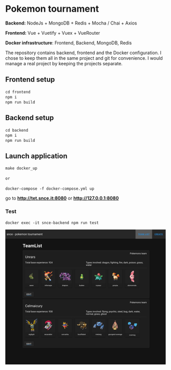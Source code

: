 # Pokemon tournament

**Backend:** NodeJs + MongoDB + Redis + Mocha / Chai + Axios

**Frontend:** Vue + Vuetify + Vuex + VueRouter

**Docker infrastructure**: Frontend, Backend, MongoDB, Redis

The repository contains backend, frontend and the Docker configuration.
I chose to keep them all in the same project and git for convenience. I would manage a real project by keeping the projects separate.

## Frontend setup
```
cd frontend
npm i 
npm run build
```

## Backend setup
```
cd backend
npm i 
npm run build
```


## Launch application 
```
make docker_up

or

docker-compose -f docker-compose.yml up 

```
 go to **http://tet.snce.it:8080** or **http://127.0.0.1:8080** 


### Test
```
docker exec -it snce-backend npm run test
```


![preview](Screenshot.png)
